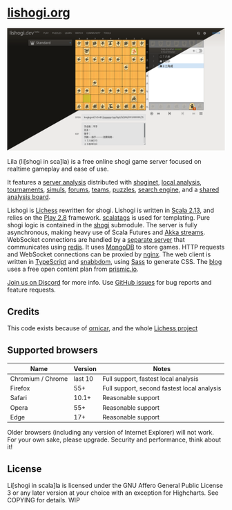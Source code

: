 # [lishogi.org](https://lishogi.org)

![Lishogi homepage-Lishogi comes with light and dark theme, this screenshot shows both.](public/images/preview.png)

Lila (li[shogi in sca]la) is a free online shogi game server focused on realtime gameplay and ease of use.

It features a [server analysis](https://lishogi.org/B8fAS7aW/gote) distributed with [shoginet](https://github.com/WandererXII/shoginet),
[local analysis](https://lishogi.org/analysis),
[tournaments](https://lishogi.org/tournament),
[simuls](https://lishogi.org/simul),
[forums](https://lishogi.org/forum),
[teams](https://lishogi.org/team),
[puzzles](https://lishogi.org/training),
[search engine](https://lishogi.org/games/search),
and a [shared analysis board](https://lishogi.org/study).

Lishogi is [Lichess](https://lichess.org) rewritten for shogi.
Lishogi is written in [Scala 2.13](https://www.scala-lang.org/),
and relies on the [Play 2.8](https://www.playframework.com/) framework.
[scalatags](https://com-lihaoyi.github.io/scalatags/) is used for templating.
Pure shogi logic is contained in the [shogi](modules/shogi) submodule.
The server is fully asynchronous, making heavy use of Scala Futures and [Akka streams](http://akka.io).
WebSocket connections are handled by a [separate server](https://github.com/WandererXII/lila-ws) that communicates using [redis](https://redis.io/).
It uses [MongoDB](https://mongodb.org) to store games.
HTTP requests and WebSocket connections can be proxied by [nginx](http://nginx.org).
The web client is written in [TypeScript](https://www.typescriptlang.org/) and [snabbdom](https://github.com/snabbdom/snabbdom), using [Sass](https://sass-lang.com/) to generate CSS.
The [blog](https://lishogi.org/blog) uses a free open content plan from [prismic.io](https://prismic.io).

[Join us on Discord](https://discord.gg/YFtpMGg3rR) for more info.
Use [GitHub issues](https://github.com/WandererXII/lishogi/issues) for bug reports and feature requests.

## Credits

This code exists because of [ornicar](https://github.com/ornicar), and the whole [Lichess project](https://github.com/ornicar/lila)

## Supported browsers

| Name              | Version | Notes                                       |
| ----------------- | ------- | ------------------------------------------- |
| Chromium / Chrome | last 10 | Full support, fastest local analysis        |
| Firefox           | 55+     | Full support, second fastest local analysis |
| Safari            | 10.1+   | Reasonable support                          |
| Opera             | 55+     | Reasonable support                          |
| Edge              | 17+     | Reasonable support                          |

Older browsers (including any version of Internet Explorer) will not work.
For your own sake, please upgrade. Security and performance, think about it!

## License

Li[shogi in scala]la is licensed under the GNU Affero General Public License 3 or any later
version at your choice with an exception for Highcharts. See COPYING for
details. WIP
